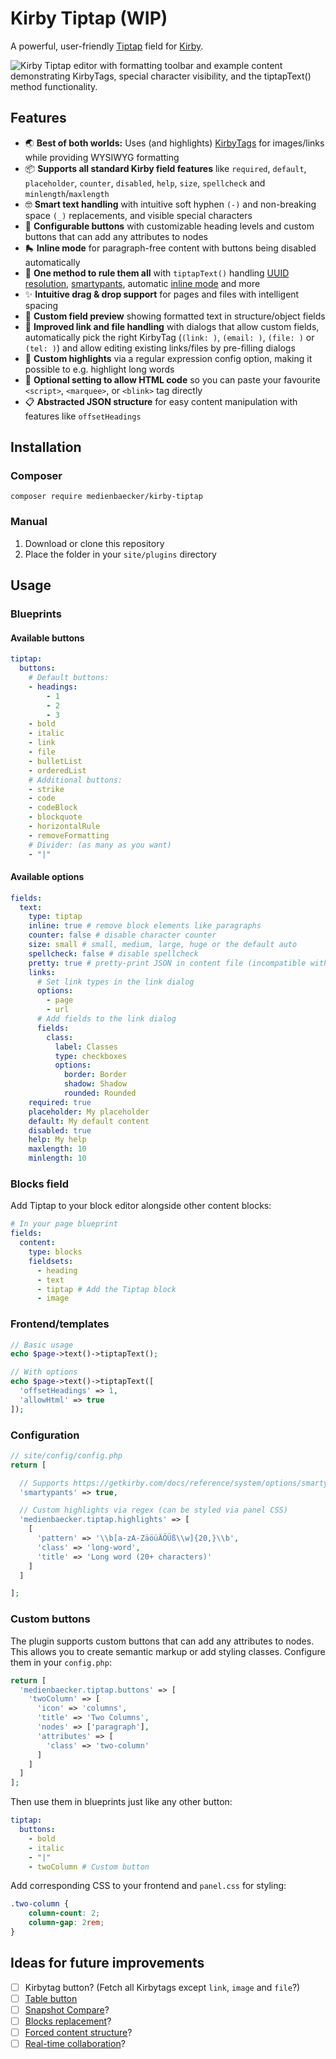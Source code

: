 # Kirby Tiptap (WIP)

A powerful, user-friendly [Tiptap](https://tiptap.dev) field for [Kirby](https://getkirby.com).

![Kirby Tiptap editor with formatting toolbar and example content demonstrating KirbyTags, special character visibility, and the tiptapText() method functionality.](https://github.com/user-attachments/assets/9588f26b-1304-49b2-89f5-cc45e4442935)

## Features

- 🌏 **Best of both worlds:** Uses (and highlights) [KirbyTags](https://getkirby.com/docs/reference/plugins/extensions/kirbytags) for images/links while providing WYSIWYG formatting
- 📦 **Supports all standard Kirby field features** like `required`, `default`, `placeholder`, `counter`, `disabled`, `help`, `size`, `spellcheck` and `minlength`/`maxlength`
- 🤓 **Smart text handling** with intuitive soft hyphen `(-)` and non-breaking space `(_)` replacements, and visible special characters
- 🔧 **Configurable buttons** with customizable heading levels and custom buttons that can add any attributes to nodes
- 🛼 **Inline mode** for paragraph-free content with buttons being disabled automatically
- 🧠 **One method to rule them all** with `tiptapText()` handling [UUID resolution](https://getkirby.com/docs/reference/templates/field-methods/permalinks-to-urls), [smartypants](https://getkirby.com/docs/reference/system/options/smartypants), automatic [inline mode](https://getkirby.com/docs/reference/templates/helpers/kirbytextinline) and more
- ✨ **Intuitive drag & drop support** for pages and files with intelligent spacing
- 👀 **Custom field preview** showing formatted text in structure/object fields
- 🔗 **Improved link and file handling** with dialogs that allow custom fields, automatically pick the right KirbyTag (`(link: )`, `(email: )`, `(file: )` or `(tel: )`) and allow editing existing links/files by pre-filling dialogs
- 🌈 **Custom highlights** via a regular expression config option, making it possible to e.g. highlight long words
- 🔧 **Optional setting to allow HTML code** so you can paste your ⁠favourite `<script>`, `⁠<marquee>`, or ⁠`<blink>` tag directly
- 📋 **Abstracted JSON structure** for easy content manipulation with features like `offsetHeadings`

## Installation

### Composer

```
composer require medienbaecker/kirby-tiptap
```

### Manual

1. Download or clone this repository
2. Place the folder in your `⁠site/plugins` directory

## Usage

### Blueprints

#### Available buttons

```yml
tiptap:
  buttons:
    # Default buttons:
    - headings:
        - 1
        - 2
        - 3
    - bold
    - italic
    - link
    - file
    - bulletList
    - orderedList
    # Additional buttons:
    - strike
    - code
    - codeBlock
	- blockquote
    - horizontalRule
    - removeFormatting
    # Divider: (as many as you want)
    - "|"
```

#### Available options

```yml
fields:
  text:
    type: tiptap
    inline: true # remove block elements like paragraphs
    counter: false # disable character counter
    size: small # small, medium, large, huge or the default auto
    spellcheck: false # disable spellcheck
    pretty: true # pretty-print JSON in content file (incompatible with structure fields)
    links:
      # Set link types in the link dialog
      options:
        - page
        - url
      # Add fields to the link dialog
      fields:
        class:
          label: Classes
          type: checkboxes
          options:
            border: Border
            shadow: Shadow
            rounded: Rounded
    required: true
    placeholder: My placeholder
    default: My default content
    disabled: true
    help: My help
    maxlength: 10
    minlength: 10
```

### Blocks field

Add Tiptap to your block editor alongside other content blocks:

```yml
# In your page blueprint
fields:
  content:
    type: blocks
    fieldsets:
      - heading
      - text
      - tiptap # Add the Tiptap block
      - image
```

### Frontend/templates

```php
// Basic usage
echo $page->text()->tiptapText();

// With options
echo $page->text()->tiptapText([
  'offsetHeadings' => 1,
  'allowHtml' => true
]);
```

### Configuration

```php
// site/config/config.php
return [

  // Supports https://getkirby.com/docs/reference/system/options/smartypants
  'smartypants' => true,

  // Custom highlights via regex (can be styled via panel CSS)
  'medienbaecker.tiptap.highlights' => [
    [
      'pattern' => '\\b[a-zA-ZäöüÄÖÜß\\w]{20,}\\b',
      'class' => 'long-word',
      'title' => 'Long word (20+ characters)'
    ]
  ]

];
```

### Custom buttons

The plugin supports custom buttons that can add any attributes to nodes. This allows you to create semantic markup or add styling classes. Configure them in your `config.php`:

```php
return [
  'medienbaecker.tiptap.buttons' => [
    'twoColumn' => [
      'icon' => 'columns',
      'title' => 'Two Columns',
      'nodes' => ['paragraph'],
      'attributes' => [
        'class' => 'two-column'
      ]
    ]
  ]
];
```

Then use them in blueprints just like any other button:

```yaml
tiptap:
  buttons:
    - bold
    - italic
    - "|"
    - twoColumn # Custom button
```

Add corresponding CSS to your frontend and `panel.css` for styling:

```css
.two-column {
	column-count: 2;
	column-gap: 2rem;
}
```

## Ideas for future improvements

- [ ] Kirbytag button? (Fetch all Kirbytags except `link`, `image` and `file`?)
- [ ] [Table button](https://tiptap.dev/docs/editor/extensions/nodes/table)
- [ ] [Snapshot Compare](https://tiptap.dev/blog/release-notes/introducing-snapshot-compare-for-tiptap)?
- [ ] [Blocks replacement](https://templates.tiptap.dev/)?
- [ ] [Forced content structure](https://tiptap.dev/docs/examples/advanced/forced-content-structure)?
- [ ] [Real-time collaboration](https://tiptap.dev/product/collaboration)?
